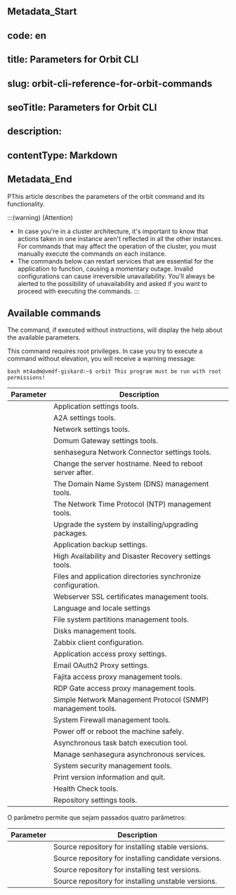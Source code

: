 ## Metadata_Start 
## code: en
## title: Parameters for Orbit CLI 
## slug: orbit-cli-reference-for-orbit-commands 
## seoTitle: Parameters for Orbit CLI 
## description:  
## contentType: Markdown 
## Metadata_End
PThis article describes the parameters of the orbit command and its functionality.

:::(warning) (Attention)
* In case you're in a cluster architecture, it's important to know that actions taken in one instance aren't reflected in all the other instances. For commands that may affect the operation of the cluster, you must manually execute the commands on each instance.
* The commands below can restart services that are essential for the application to function, causing a momentary outage. Invalid configurations can cause irreversible unavailability. You'll always be alerted to the possibility of unavailability and asked if you want to proceed with executing the commands.
:::

## Available commands
The  command, if executed without instructions, will display the help about the available parameters. 

This command requires root privileges. In case you try to execute a command without elevation, you will receive a warning message:

`bash
mt4adm@vmdf-giskard:~$ orbit
This program must be run with root permissions!
`

| Parameter            | Description                                                  |
|----------------------|--------------------------------------------------------------|
|       | Application settings tools.                                  |
|                   | A2A settings tools.                                          |
|               | Network settings tools.                                      |
|         | Domum Gateway settings tools.                                |
|     | senhasegura Network Connector settings tools.                |
|              | Change the server hostname. Need to reboot server after.     |
|                   | The Domain Name System (DNS) management tools.               |
|                   | The Network Time Protocol (NTP) management tools.            |
|               | Upgrade the system by installing/upgrading packages.         |
|                | Application backup settings.                                 |
|               | High Availability and Disaster Recovery settings tools.      |
|                  | Files and application directories synchronize configuration. |
|                | Webserver SSL certificates management tools.                 |
|                | Language and locale settings                                 |
|             | File system partitions management tools.                     |
|                  | Disks management tools.                                      |
|                | Zabbix client configuration.                                 |
|                 | Application access proxy settings.                           |
|    | Email OAuth2 Proxy settings.                                 |
|                | Fajita access proxy management tools.                        |
|               | RDP Gate access proxy management tools.                      |
|                  | Simple Network Management Protocol (SNMP) management tools.  |
|              | System Firewall management tools.                            |
|              | Power off or reboot the machine safely.                      |
|             | Asynchronous task batch execution tool.                      |
|              | Manage senhasegura asynchronous services.                    |
|              | System security management tools.                            |
|               | Print version information and quit.                          |
|           | Health Check tools.                                          |
|            | Repository settings tools.                                   |

O parâmetro  permite que sejam passados quatro parâmetros:

| Parameter                         | Description                                               |
|-----------------------------------|---------------------------------------------------------|
|        | Source repository for installing stable versions.       |
|     | Source repository for installing candidate versions.    |
|       | Source repository for installing test versions.         |
|       | Source repository for installing unstable versions.     |